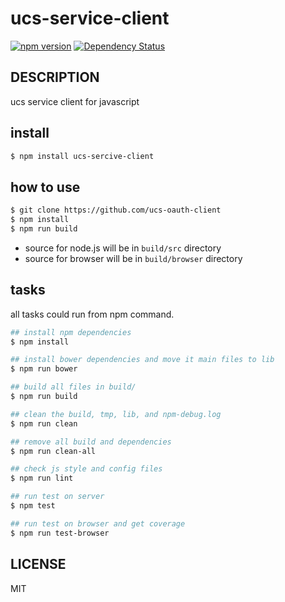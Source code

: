 # ucs-service-client

[![npm version](https://badge.fury.io/js/ucs-service-client.svg)](http://badge.fury.io/js/ucs-service-client)
[![Dependency Status](https://gemnasium.com/ricohvcp/ucs-service-client.svg)](https://gemnasium.com/ricohvcp/ucs-service-client)


## DESCRIPTION

ucs service client for javascript


## install

```sh
$ npm install ucs-sercive-client
```

## how to use

```sh
$ git clone https://github.com/ucs-oauth-client
$ npm install
$ npm run build
```

- source for node.js will be in `build/src` directory
- source for browser will be in `build/browser` directory


## tasks

all tasks could run from npm command.

```sh
## install npm dependencies
$ npm install

## install bower dependencies and move it main files to lib
$ npm run bower

## build all files in build/
$ npm run build

## clean the build, tmp, lib, and npm-debug.log
$ npm run clean

## remove all build and dependencies
$ npm run clean-all

## check js style and config files
$ npm run lint

## run test on server
$ npm test

## run test on browser and get coverage
$ npm run test-browser
```


## LICENSE

MIT
